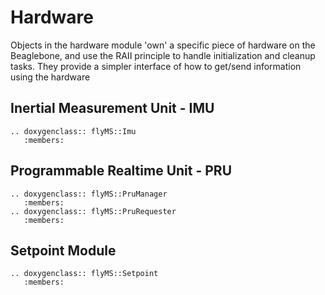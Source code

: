 # Hardware

Objects in the hardware module 'own' a specific piece of hardware on the Beaglebone, and use the RAII principle to
handle initialization and cleanup tasks. They provide a simpler interface of how to get/send information using
the hardware

## Inertial Measurement Unit - IMU

```{eval-rst}
.. doxygenclass:: flyMS::Imu
   :members:
```
## Programmable Realtime Unit - PRU

```{eval-rst}
.. doxygenclass:: flyMS::PruManager
   :members:
.. doxygenclass:: flyMS::PruRequester
   :members:
```
## Setpoint Module

```{eval-rst}
.. doxygenclass:: flyMS::Setpoint
   :members:
```
